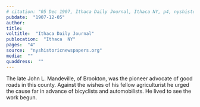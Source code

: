 ```yaml
---
# citation: "05 Dec 1907, Ithaca Daily Journal, Ithaca NY, p4, nyshistoricnewspapers.org."
pubdate:  "1907-12-05"
author: 
title: 
voltitle:  "Ithaca Daily Journal"
publocation:  "Ithaca  NY"
pages:  "4"
source:  "nyshistoricnewspapers.org"
media:  ""
quaddress:  ""
---
```

The late John L. Mandeville, of Brookton, was the pioneer advocate of good roads in this county. Against the wishes of his fellow agriculturist he urged the cause far in advance of bicyclists and automobilists. He lived to see the work begun.

